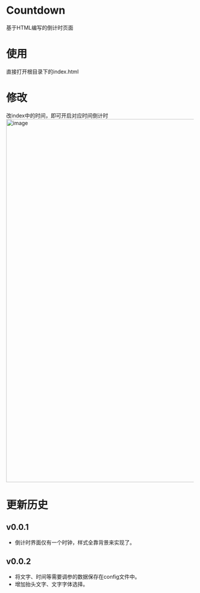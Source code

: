 # Countdown
基于HTML编写的倒计时页面


# 使用
直接打开根目录下的index.html



# 修改

改index中的时间，即可开启对应时间倒计时
<img width="975" alt="image" src="https://github.com/LceAn/Countdown/assets/63484787/05c52d7d-0f31-4978-8267-1529f2d4c58d">


# 更新历史

## v0.0.1
 - 倒计时界面仅有一个时钟，样式全靠背景来实现了。

## v0.0.2
 - 将文字、时间等需要调参的数据保存在config文件中。
 - 增加抬头文字、文字字体选择。
